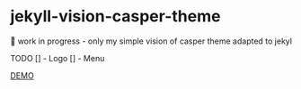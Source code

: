 # jekyll-vision-casper-theme
:construction: work in progress - only my simple vision of casper theme adapted to jekyl  

TODO
[] - Logo
[] - Menu

[DEMO](https://hugocarreira.github.io/jekyll-vision-casper-theme)
